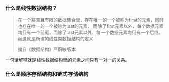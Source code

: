 ### 什么是线性数据结构？
> 在一个非空且有限的数据集合里，存在唯一的一个被称为first的元素，同时也存在唯一的一个被称为last的元素，
> 而除了first元素以外，每个数据元素均只有一个前驱，而除了last元素以外，每一个数据元素均只有一个后继。而这就是所谓的线性类数据结构的定义.
> 
> 摘自《数据结构》严蔚敏版本

一句话解释就是线性数据结构里的元素之间只有一对一的关系。

### 什么是顺序存储结构和链式存储结构